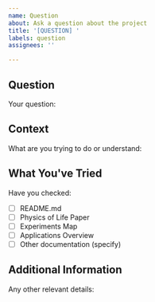 ```yaml
---
name: Question
about: Ask a question about the project
title: '[QUESTION] '
labels: question
assignees: ''

---
```


## Question

Your question:

## Context

What are you trying to do or understand:

## What You've Tried

Have you checked:
- [ ] README.md
- [ ] Physics of Life Paper
- [ ] Experiments Map
- [ ] Applications Overview
- [ ] Other documentation (specify)

## Additional Information

Any other relevant details:

